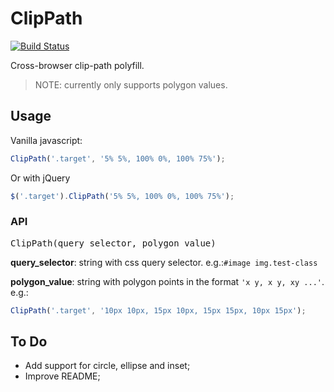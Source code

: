 # ClipPath
[![Build Status](https://travis-ci.org/AlfonsoFilho/ClipPath.svg?branch=master)](https://travis-ci.org/AlfonsoFilho/ClipPath)

Cross-browser clip-path polyfill.

> NOTE: currently only supports polygon values.

## Usage
Vanilla javascript:
```javascript
ClipPath('.target', '5% 5%, 100% 0%, 100% 75%');
```

Or with jQuery
```javascript
$('.target').ClipPath('5% 5%, 100% 0%, 100% 75%');
```

### API
<pre>
ClipPath(query_selector, polygon_value)
</pre>

**query_selector**: string with css query selector. e.g.:`#image img.test-class`

**polygon_value**: string with polygon points in the format `'x y, x y, xy ...'`. 
e.g.:
```javascript
ClipPath('.target', '10px 10px, 15px 10px, 15px 15px, 10px 15px');
```


## To Do
- Add support for circle, ellipse and inset;
- Improve README;